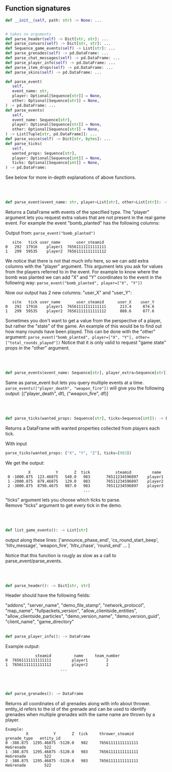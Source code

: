## Function signatures
```Python
def __init__(self, path: str) -> None: ...


# takes no arguments
def parse_header(self) -> Dict[str, str]: ...
def parse_convars(self) -> Dict[str, str]: ...
def Sequence_game_events(self) -> List[str]: ...
def parse_grenades(self) -> pd.DataFrame: ...
def parse_chat_messages(self) -> pd.DataFrame: ...
def parse_player_info(self) -> pd.DataFrame: ...
def parse_item_drops(self) -> pd.DataFrame: ...
def parse_skins(self) -> pd.DataFrame: ...

def parse_event(
   self,
   event_name: str,
   player: Optional[Sequence[str]] = None,
   other: Optional[Sequence[str]] = None,
) -> pd.DataFrame: ...
def parse_events(
   self,
   event_name: Sequence[str],
   player: Optional[Sequence[str]] = None,
   other: Optional[Sequence[str]] = None,
) -> List[Tuple[str, pd.DataFrame]]: ...
def parse_voice(self) -> Dict[str, bytes]: ...
def parse_ticks(
   self,
   wanted_props: Sequence[str],
   player: Optional[Sequence[int]] = None,
   ticks: Optional[Sequence[int]] = None,
) -> pd.DataFrame:
```
See below for more in-depth explanations of above functions.

<br/><br/>

```Python
def parse_event(event_name: str, player=List[str], other=List[str]): -> DataFrame
```
Returns a DataFrame with events of the specified type. The "player" argument lets you request extra values that are not present in the real game event. For example the event "bomb_planted" has the following columns:

Output from: ```parse_event("bomb_planted")```
```
   site   tick user_name       user_steamid
0   292  17916    player1  76561111111111111
1   299  59535    player2  76561111111111112
```
We notice that there is not that much info here, so we can add extra columns with the "player" argument. This argument lets you ask for values from the players referred to in the event. For example to know where the bomb was planted we can add "X" and "Y" coordinates to the event in the following way: ```parse_event("bomb_planted", player=["X", "Y"])```

Now our output has 2 new columns: "user_X" and "user_Y":
```
   site   tick user_name       user_steamid      user_X    user_Y
0   292  17916    player1  76561111111111111      213.4     874.6
1   299  59535    player2  76561111111111112      888.6     877.6
```
Sometimes you don't want to get a value from the perspective of a player, but rather the "state" of the game. An example of this would be to find out how many rounds have been played. This can be done with the "other" argument:
```parse_event("bomb_planted", player=["X", "Y"], other=["total_rounds_played"])```
Notice that it is only valid to request "game state" props in the "other" argument.


<br/><br/>
```Python
def parse_events(event_name: Sequence[str], player_extra=Sequence[str]): -> [(str, DataFrame)]
```
Same as parse_event but lets you query multiple events at a time. 
```parse_events(["player_death", "weapon_fire"])``` will give you the following output: [("player_death", df), ("weapon_fire", df)]



<br/><br/>
```Python
def parse_ticks(wanted_props: Sequence[str], ticks=Sequence[int]): -> DataFrame
```
Returns a DataFrame with wanted properties collected from players each tick.

With input
```Python
parse_ticks(wanted_props: ["X", "Y", "Z"], ticks=[983])
```

We get the output:

    
              X           Y       Z  tick           steamid         name
     0 -1000.875  123.46875   540.0   983       76511234596897    player1
     1 -2000.875  879.46875   129.0   983       76511234596897    player2
     2 -3000.875  8798.4675   987.0   983       76511234596897    player3
                                      ...   
"ticks" argument lets you choose which ticks to parse.  
Remove "ticks" argument to get every tick in the demo.

<br/><br/>
```Python
def list_game_events(): -> List[str]
```
output along these lines:
['announce_phase_end', 'cs_round_start_beep', 'hltv_message', 'weapon_fire', 'hltv_chase', 'round_end' ... ]

Notice that this function is rougly as slow as a call to parse_event/parse_events.

<br/><br/>
```Python
def parse_header(): -> Dict[str, str]
```
Header should have the following fields:

"addons", "server_name", "demo_file_stamp", "network_protocol",
"map_name", "fullpackets_version", "allow_clientside_entities",
"allow_clientside_particles", "demo_version_name", "demo_version_guid",
"client_name", "game_directory"
<br/><br/>
```Python
def parse_player_info(): -> DataFrame
```

Example output:
```
             steamid          name     team_number
0  76561111111111111         player1        2
1  76561111111111112         player2        2
                        ...
```
<br/><br/>
```Python
def parse_grenades(): -> DataFrame
```
Returns all coordinates of all grenades along with info about thrower. entity_id refers to the id of the grenade and can be used to identify grenades when multiple grenades with the same name are thrown by a player.


    
    Example:
             X           Y       Z  tick     thrower_steamid    grenade_type   entity_id
    0 -388.875  1295.46875 -5120.0   982     76561111111111111    HeGrenade        522
    1 -388.875  1295.46875 -5120.0   983     76561111111111111    HeGrenade        522
    2 -388.875  1295.46875 -5120.0   983     76561111111111111    HeGrenade        522